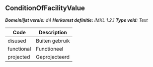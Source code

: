 ## ConditionOfFacilityValue

*__Domeinlijst versie:__ d4*
*__Herkomst definitie:__ IMKL 1.2.1*
*__Type veld:__ Text*

|__Code__ |__Description__	|
|	---	|	---	|
| disused | Buiten gebruik |
| functional | Functioneel |
| projected | Geprojecteerd |
